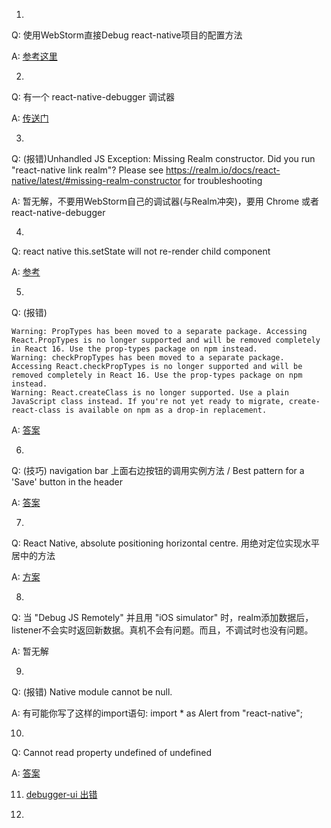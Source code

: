 1.
Q: 使用WebStorm直接Debug react-native项目的配置方法

A: [参考这里](https://blog.jetbrains.com/webstorm/2016/12/developing-mobile-apps-with-react-native-in-webstorm/)

2.
Q: 有一个 react-native-debugger 调试器

A: [传送门](https://github.com/jhen0409/react-native-debugger)

3.
Q: (报错)Unhandled JS Exception: Missing Realm constructor. Did you run "react-native link realm"? Please see https://realm.io/docs/react-native/latest/#missing-realm-constructor for troubleshooting

A: 暂无解，不要用WebStorm自己的调试器(与Realm冲突)，要用 Chrome 或者 react-native-debugger

4.
Q: react native this.setState will not re-render child component

A: [参考](https://stackoverflow.com/questions/30679927/react-native-this-setstate-will-not-re-render-child-component)

5.
Q: (报错)
```
Warning: PropTypes has been moved to a separate package. Accessing React.PropTypes is no longer supported and will be removed completely in React 16. Use the prop-types package on npm instead.
Warning: checkPropTypes has been moved to a separate package. Accessing React.checkPropTypes is no longer supported and will be removed completely in React 16. Use the prop-types package on npm instead.
Warning: React.createClass is no longer supported. Use a plain JavaScript class instead. If you're not yet ready to migrate, create-react-class is available on npm as a drop-in replacement.
```
A: [答案](https://stackoverflow.com/a/46380918/8799673)

6.
Q: (技巧) navigation bar 上面右边按钮的调用实例方法 / Best pattern for a 'Save' button in the header

A: [答案](https://github.com/react-community/react-navigation/issues/145#issuecomment-337826964)

7.
Q: React Native, absolute positioning horizontal centre. 用绝对定位实现水平居中的方法

A: [方案](https://stackoverflow.com/questions/37317568/react-native-absolute-positioning-horizontal-centre)

8.
Q: 当 "Debug JS Remotely" 并且用 "iOS simulator" 时，realm添加数据后，listener不会实时返回新数据。真机不会有问题。而且，不调试时也没有问题。

A: 暂无解

9.
Q: (报错) Native module cannot be null.

A: 有可能你写了这样的import语句: import * as Alert from "react-native";

10.
Q: Cannot read property undefined of undefined

A: [答案](https://github.com/react-community/react-navigation/issues/1919)

11. [debugger-ui 出错](http://bbs.reactnative.cn/topic/4038/debugger-ui-%E5%87%BA%E9%94%99/2)

12.